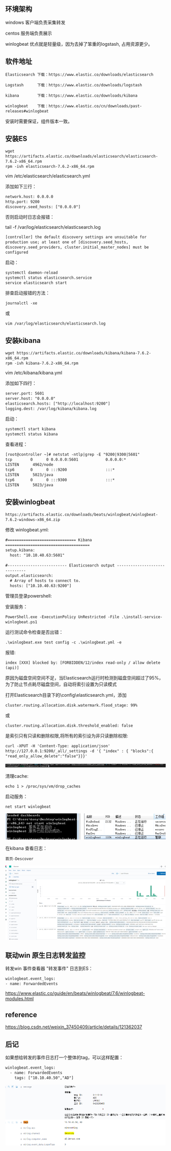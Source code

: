 ## 环境架构

windows 客户端负责采集转发

centos 服务端负责展示


winlogbeat 优点就是轻量级，因为去掉了笨重的logstash, 占用资源更少。

## 软件地址

	Elasticsearch 下载：https://www.elastic.co/downloads/elasticsearch
	
	Logstash      下载：https://www.elastic.co/downloads/logstash
	
	kibana        下载：https://www.elastic.co/downloads/kibana

	winlogbeat    下载：https://www.elastic.co/cn/downloads/past-releases#winlogbeat

安装时需要保证，组件版本一致。



## 安装ES


	wget https://artifacts.elastic.co/downloads/elasticsearch/elasticsearch-7.6.2-x86_64.rpm
	rpm -ivh elasticsearch-7.6.2-x86_64.rpm

vim /etc/elasticsearch/elasticsearch.yml


添加如下三行：
	
	network.host: 0.0.0.0
	http.port: 9200
	discovery.seed_hosts: ["0.0.0.0"]

否则启动时日志会报错：

tail -f /var/log/elasticsearch/elasticsearch.log

	[controller] the default discovery settings are unsuitable for production use; at least one of [discovery.seed_hosts, discovery.seed_providers, cluster.initial_master_nodes] must be configured

启动：

	systemctl daemon-reload
	systemctl status elasticsearch.service
	service elasticsearch start

排查启动报错的方法：


	journalctl -xe

或

	vim /var/log/elasticsearch/elasticsearch.log

## 安装kibana

	wget https://artifacts.elastic.co/downloads/kibana/kibana-7.6.2-x86_64.rpm
	rpm -ivh kibana-7.6.2-x86_64.rpm

vim /etc/kibana/kibana.yml

添加如下四行：

	server.port: 5601
	server.host: "0.0.0.0"
	elasticsearch.hosts: ["http://localhost:9200"]
	logging.dest: /var/log/kibana/kibana.log

启动：

	systemctl start kibana
	systemctl status kibana

查看进程：

	[root@controller ~]# netstat -ntlp|grep -E "9200|9300|5601"
	tcp        0      0 0.0.0.0:5601            0.0.0.0:*               LISTEN      4962/node
	tcp6       0      0 :::9200                 :::*                    LISTEN      5023/java
	tcp6       0      0 :::9300                 :::*                    LISTEN      5023/java

## 安装winlogbeat

	https://artifacts.elastic.co/downloads/beats/winlogbeat/winlogbeat-7.6.2-windows-x86_64.zip

修改 winlogbeat.yml:

	#============================== Kibana =====================================
	setup.kibana:
	  host: "10.10.40.63:5601"

	#-------------------------- Elasticsearch output ------------------------------
	output.elasticsearch:
	  # Array of hosts to connect to.
	  hosts: ["10.10.40.63:9200"]

管理员登录powershell:

安装服务：

	PowerShell.exe -ExecutionPolicy UnRestricted -File .\install-service-winlogbeat.ps1

运行测试命令检查是否出错：

	.\winlogbeat.exe test config -c .\winlogbeat.yml -e

报错:

	index [XXX] blocked by: [FORBIDDEN/12/index read-only / allow delete (api)]


原因为磁盘空间空间不足，当Elasticsearch运行时检测到磁盘空间超过了95%，为了防止节点耗尽磁盘空间，自动将索引设置为只读模式


打开Elasticsearch目录下的\config\elasticsearch.yml，添加
	
	cluster.routing.allocation.disk.watermark.flood_stage: 99%

或

	cluster.routing.allocation.disk.threshold_enabled: false

是索引只有只读和删除权限,将所有的索引设为非只读删除权限:

	curl -XPUT -H 'Content-Type: application/json' http://127.0.0.1:9200/_all/_settings -d '{ "index" : { "blocks":{ "read_only_allow_delete":"false"}}}'

![](1.png)

清理cache:

	echo 1 > /proc/sys/vm/drop_caches

启动服务：

	net start winlogbeat

![](2.png)

在kibana 查看日志：

	首页-Descover

![](3.png)

## 联动win 原生日志转发监控

转发win 事件查看器 "转发事件" 日志到ES：

	winlogbeat.event_logs:
	- name: ForwardedEvents

https://www.elastic.co/guide/en/beats/winlogbeat/7.6/winlogbeat-modules.html

## reference 

https://blog.csdn.net/weixin_37450409/article/details/121362037


## 后记

如果想给转发的事件日志打一个整体的tag，可以这样配置：

	winlogbeat.event_logs:
	  - name: ForwardedEvents
	    tags: ["10.10.40.50","AD"]

![](4.png)